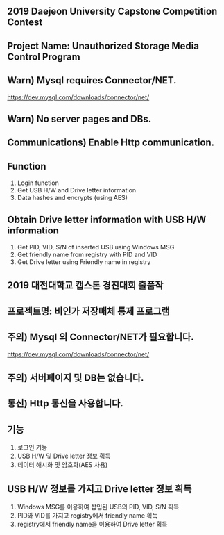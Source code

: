 ## 2019 Daejeon University Capstone Competition Contest
## Project Name: Unauthorized Storage Media Control Program
## Warn) Mysql requires Connector/NET.
https://dev.mysql.com/downloads/connector/net/
## Warn) No server pages and DBs.
## Communications) Enable Http communication.
## Function
1. Login function
2. Get USB H/W and Drive letter information
3. Data hashes and encrypts (using AES)
## Obtain Drive letter information with USB H/W information
1. Get PID, VID, S/N of inserted USB using Windows MSG
2. Get friendly name from registry with PID and VID
3. Get Drive letter using Friendly name in registry

## 2019 대전대학교 캡스톤 경진대회 출품작
## 프로젝트명: 비인가 저장매체 통제 프로그램
## 주의) Mysql 의 Connector/NET가 필요합니다.
https://dev.mysql.com/downloads/connector/net/
## 주의) 서버페이지 및 DB는 없습니다.
## 통신) Http 통신을 사용합니다.
## 기능
1. 로그인 기능
2. USB H/W 및 Drive letter 정보 획득
3. 데이터 해시화 및 암호화(AES 사용)

## USB H/W 정보를 가지고 Drive letter 정보 획득
1. Windows MSG를 이용하여 삽입된 USB의 PID, VID, S/N 획득
2. PID와 VID를 가지고 registry에서 friendly name 획득
3. registry에서 friendly name을 이용하여 Drive letter 획득
